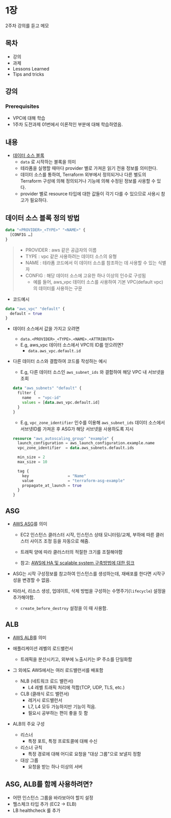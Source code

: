 # 1장

2주차 강의를 듣고 메모

## 목차

- 강의
- 과제
- Lessons Learned
- Tips and tricks

## 강의

### Prerequisites

- VPC에 대해 학습
- 1주차 도전과제 01번에서 이론적인 부분에 대해 학습하였음.

## 내용

- [데이터 소스 블록](https://developer.hashicorp.com/terraform/language/data-sources)
  - `data` 로 시작하는 블록을 의미
  - 테라폼을 실행할 때마다 provider 별로 가져온 읽기 전용 정보를 의미한다.
  - 데이터 소스를 통하여, Terraform 외부에서 정의되거나 다른 별도의 Terraform 구성에 의해 정의되거나 기능에 의해 수정된 정보를 사용할 수 있다.
  - provider 별로 resource 타입에 대한 값들이 각기 다를 수 있으므로 사용시 참고가 필요하다.

## 데이터 소스 블록 정의 방법

```terraform
data "<PROVIDER>_<TYPE>" "<NAME>" {
  [CONFIG …]
}
```

> - PROVIDER : aws 같은 공급자의 이름
> - TYPE : vpc 같은 사용하려는 데이터 소스의 유형
> - NAME : 테라폼 코드에서 이 데이터 소스를 참조하는 데 사용할 수 있는 식별자
> - CONFIG : 해당 데이터 소스에 고유한 하나 이상의 인수로 구성됨
>   - 예를 들어, aws_vpc 데이터 소스를 사용하여 기본 VPC(default vpc)의 데이터를 사용하는 구문

- 코드예시

```terraform
data "aws_vpc" "default" {
  default = true
}
```

- 데이터 소스에서 값을 가지고 오려면

  - `data.<PROVIDER>_<TYPE>.<NAME>.<ATTRIBUTE>`
  - E.g, aws_vpc 데이터 소스에서 VPC의 ID를 얻으려면?
    - `data.aws_vpc.default.id`

- 다른 데이터 소스와 결합하여 코드를 작성하는 예시

  - E.g, 다른 데이터 소스인 `aws_subnet_ids` 와 결합하여 해당 VPC 내 서브넷을 조회

  ```terraform
  data "aws_subnets" "default" {
    filter {
      name   = "vpc-id"
      values = [data.aws_vpc.default.id]
    }
  }
  ```

  - E.g, `vpc_zone_identifier` 인수를 이용해 `aws_subnet_ids` 데이터 소스에서 서브넷ID를 가져온 후 ASG가 해당 서브넷을 사용하도록 지시

  ```terraform
  resource "aws_autoscaling_group" "example" {
    launch_configuration = aws_launch_configuration.example.name
    vpc_zone_identifier  = data.aws_subnets.default.ids

    min_size = 2
    max_size = 10

    tag {
      key                 = "Name"
      value               = "terraform-asg-example"
      propagate_at_launch = true
    }
  }
  ```

## ASG

- [AWS ASG](https://docs.aws.amazon.com/autoscaling/ec2/userguide/auto-scaling-groups.html)를 의미

  - EC2 인스턴스 클러스터 시작, 인스턴스 상태 모니터링/교체, 부하에 따른 클러스터 사이즈 조정 등을 자동으로 해줌.
  - 트래픽 양에 따라 클러스터의 적절한 크기를 조절해야함

  - 참고: [AWS에 HA 및 scalable system 구축방법에 대한 링크](https://www.airpair.com/aws/posts/building-a-scalable-web-app-on-amazon-web-services-p1)

- ASG는 시작 구성정보를 참고하여 인스턴스를 생성하는데, 재배포를 한다면 시작구성을 변경할 수 없음.
- 따라서, 리소스 생성, 업데이트, 삭제 방법을 구성하는 수명주기(`lifecycle`) 설정을 추가해야함.
  - `create_before_destroy` 설정을 이 때 사용함.

## ALB

- [AWS ALB](https://docs.aws.amazon.com/ko_kr/elasticloadbalancing/latest/application/introduction.html)를 의미
- 애플리케이션 레벨의 로드밸런서
  - 트래픽을 분산시키고, 외부에 노출시키는 IP 주소를 단일화함
- 그 외에도 AWS에서는 여러 로드밸런서를 배포함

  - NLB (네트워크 로드 밸런서)
    - L4 레벨 트래픽 처리에 적합(TCP, UDP, TLS, etc.)
  - CLB (클래식 로드 밸런서)
    - 레거시 로드밸런서
    - L7, L4 모두 가능하지만 기능이 적음.
    - 필요시 공부하는 편이 좋을 듯 함

- ALB의 주요 구성
  - 리스너
    - 특정 포트, 특정 프로토콜에 대해 수신
  - 리스너 규칙
    - 특정 경로에 대해 어디로 요청을 "대상 그룹"으로 보낼지 정함
  - 대상 그룹
    - 요청을 받는 하나 이상의 서버

## ASG, ALB를 함께 사용하려면?

- 어떤 인스턴스 그룹을 바라보아야 할지 설정
- 헬스체크 타입 추가 (EC2 → ELB)
- LB healthcheck 룰 추가
